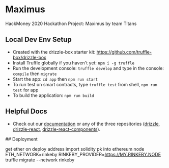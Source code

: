 # Maximus

HackMoney 2020 Hackathon Project: Maximus by team Titans

## Local Dev Env Setup

- Created with the drizzle-box starter kit: https://github.com/truffle-box/drizzle-box
- Install Truffle globally if you haven't yet: `npm i -g truffle`
- Run the development console: `truffle develop` and type in the console: `compile` then `migrate`
- Start the app: `cd app` then `npm run start`
- To run test on smart contracts, type `truffle test` from shell, `npm run test` for app
- To build the application: `npm run build`

## Helpful Docs

- Check out our [documentation](http://truffleframework.com/docs/drizzle/getting-started) or any of the three repositories ([drizzle](https://github.com/trufflesuite/drizzle), [drizzle-react](https://github.com/trufflesuite/drizzle-react), [drizzle-react-components](https://github.com/trufflesuite/drizzle-react-components)).


## Deployment

get ether on deploy address
import solidity pk into ethereum node
ETH_NETWORK=rinkeby RINKEBY_PROVIDER=https://MY.RINKEBY.NODE truffle migrate --network rinkeby
